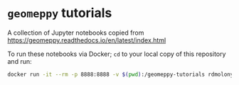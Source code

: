# `geomeppy` tutorials

A collection of Jupyter notebooks copied from https://geomeppy.readthedocs.io/en/latest/index.html

To run these notebooks via Docker; `cd` to your local copy of this repository and run:
```bash
docker run -it --rm -p 8888:8888 -v $(pwd):/geomeppy-tutorials rdmolony/geomeppy:ep9.1.0-ge0.11.8
```
